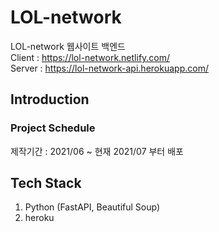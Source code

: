 # LOL-network  
LOL-network 웹사이트 백엔드  
Client : https://lol-network.netlify.com/  
Server : https://lol-network-api.herokuapp.com/  

## Introduction
### Project Schedule
제작기간 : 2021/06 ~ 현재
2021/07 부터 배포 

## Tech Stack
1. Python (FastAPI, Beautiful Soup)
2. heroku
